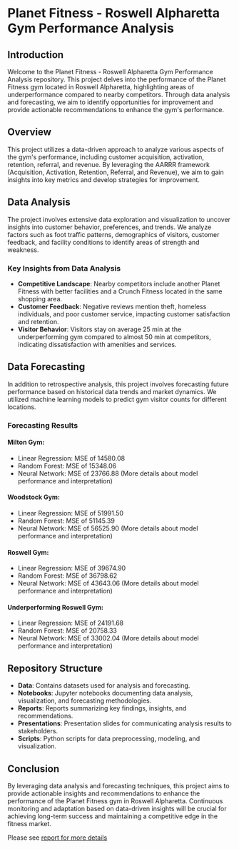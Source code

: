 # Planet Fitness - Roswell Alpharetta Gym Performance Analysis

## Introduction
Welcome to the Planet Fitness - Roswell Alpharetta Gym Performance Analysis repository. This project delves into the performance of the Planet Fitness gym located in Roswell Alpharetta, highlighting areas of underperformance compared to nearby competitors. Through data analysis and forecasting, we aim to identify opportunities for improvement and provide actionable recommendations to enhance the gym's performance.

## Overview
This project utilizes a data-driven approach to analyze various aspects of the gym's performance, including customer acquisition, activation, retention, referral, and revenue. By leveraging the AARRR framework (Acquisition, Activation, Retention, Referral, and Revenue), we aim to gain insights into key metrics and develop strategies for improvement.

## Data Analysis
The project involves extensive data exploration and visualization to uncover insights into customer behavior, preferences, and trends. We analyze factors such as foot traffic patterns, demographics of visitors, customer feedback, and facility conditions to identify areas of strength and weakness.

### Key Insights from Data Analysis
- **Competitive Landscape**: Nearby competitors include another Planet Fitness with better facilities and a Crunch Fitness located in the same shopping area.
- **Customer Feedback**: Negative reviews mention theft, homeless individuals, and poor customer service, impacting customer satisfaction and retention.
- **Visitor Behavior**: Visitors stay on average 25 min at the underperforming gym compared to almost 50 min at competitors, indicating dissatisfaction with amenities and services.

## Data Forecasting
In addition to retrospective analysis, this project involves forecasting future performance based on historical data trends and market dynamics. We utilized machine learning models to predict gym visitor counts for different locations.

### Forecasting Results
#### Milton Gym:
- Linear Regression: MSE of 14580.08
- Random Forest: MSE of 15348.06
- Neural Network: MSE of 23766.88
(More details about model performance and interpretation)

#### Woodstock Gym:
- Linear Regression: MSE of 51991.50
- Random Forest: MSE of 51145.39
- Neural Network: MSE of 56525.90
(More details about model performance and interpretation)

#### Roswell Gym:
- Linear Regression: MSE of 39674.90
- Random Forest: MSE of 36798.62
- Neural Network: MSE of 43643.06
(More details about model performance and interpretation)

#### Underperforming Roswell Gym:
- Linear Regression: MSE of 24191.68
- Random Forest: MSE of 20758.33
- Neural Network: MSE of 33002.04
(More details about model performance and interpretation)

## Repository Structure
- **Data**: Contains datasets used for analysis and forecasting.
- **Notebooks**: Jupyter notebooks documenting data analysis, visualization, and forecasting methodologies.
- **Reports**: Reports summarizing key findings, insights, and recommendations.
- **Presentations**: Presentation slides for communicating analysis results to stakeholders.
- **Scripts**: Python scripts for data preprocessing, modeling, and visualization.

## Conclusion
By leveraging data analysis and forecasting techniques, this project aims to provide actionable insights and recommendations to enhance the performance of the Planet Fitness gym in Roswell Alpharetta. Continuous monitoring and adaptation based on data-driven insights will be crucial for achieving long-term success and maintaining a competitive edge in the fitness market.

Please see [report for more details](https://github.com/MappingKat/UnderperformingGym/report.md)